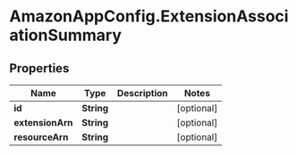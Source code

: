 # AmazonAppConfig.ExtensionAssociationSummary

## Properties

Name | Type | Description | Notes
------------ | ------------- | ------------- | -------------
**id** | **String** |  | [optional] 
**extensionArn** | **String** |  | [optional] 
**resourceArn** | **String** |  | [optional] 


